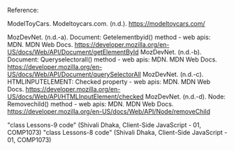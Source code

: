 Reference: 

ModelToyCars. Modeltoycars.com. (n.d.). https://modeltoycars.com/ 

MozDevNet. (n.d.-a). Document: Getelementbyid() method - web apis: MDN. MDN Web Docs. https://developer.mozilla.org/en-US/docs/Web/API/Document/getElementById 
MozDevNet. (n.d.-b). Document: Queryselectorall() method - web apis: MDN. MDN Web Docs. https://developer.mozilla.org/en-US/docs/Web/API/Document/querySelectorAll 
MozDevNet. (n.d.-c). HTMLINPUTELEMENT: Checked property - web apis: MDN. MDN Web Docs. https://developer.mozilla.org/en-US/docs/Web/API/HTMLInputElement/checked 
MozDevNet. (n.d.-d). Node: Removechild() method - web apis: MDN. MDN Web Docs. https://developer.mozilla.org/en-US/docs/Web/API/Node/removeChild 

"class Lessons-9 code" (Shivali Dhaka, Client-Side JavaScript - 01, COMP1073) 
"class Lessons-8 code" (Shivali Dhaka, Client-Side JavaScript - 01, COMP1073)
